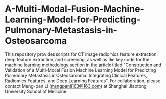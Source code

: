 # A-Multi-Modal-Fusion-Machine-Learning-Model-for-Predicting-Pulmonary-Metastasis-in-Osteosarcoma
This repository provides scripts for CT image radiomics feature extraction, deep feature extraction, and screening, as well as the key code for the machine learning methodology section in the article titled "Construction and Validation of a Multi-Modal Fusion Machine Learning Model for Predicting Pulmonary Metastasis in Osteosarcoma: Integrating Clinical Features, Radiomics Features, and Deep Learning Features". For collaboration, please contact Meng-pan Li (mengpanli163@163.com) at Shanghai Jiaotong University School of Medicine.
